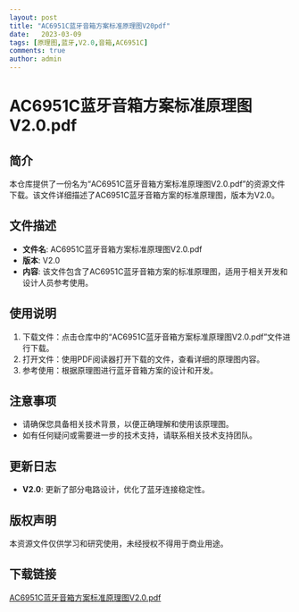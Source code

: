 ```yaml
---
layout: post
title: "AC6951C蓝牙音箱方案标准原理图V20pdf"
date:   2023-03-09
tags: [原理图,蓝牙,V2.0,音箱,AC6951C]
comments: true
author: admin
---
```

# AC6951C蓝牙音箱方案标准原理图V2.0.pdf

## 简介
本仓库提供了一份名为“AC6951C蓝牙音箱方案标准原理图V2.0.pdf”的资源文件下载。该文件详细描述了AC6951C蓝牙音箱方案的标准原理图，版本为V2.0。

## 文件描述
- **文件名**: AC6951C蓝牙音箱方案标准原理图V2.0.pdf
- **版本**: V2.0
- **内容**: 该文件包含了AC6951C蓝牙音箱方案的标准原理图，适用于相关开发和设计人员参考使用。

## 使用说明
1. 下载文件：点击仓库中的“AC6951C蓝牙音箱方案标准原理图V2.0.pdf”文件进行下载。
2. 打开文件：使用PDF阅读器打开下载的文件，查看详细的原理图内容。
3. 参考使用：根据原理图进行蓝牙音箱方案的设计和开发。

## 注意事项
- 请确保您具备相关技术背景，以便正确理解和使用该原理图。
- 如有任何疑问或需要进一步的技术支持，请联系相关技术支持团队。

## 更新日志
- **V2.0**: 更新了部分电路设计，优化了蓝牙连接稳定性。

## 版权声明
本资源文件仅供学习和研究使用，未经授权不得用于商业用途。

## 下载链接

[AC6951C蓝牙音箱方案标准原理图V2.0.pdf](https://pan.quark.cn/s/f6b6d0f69c91)